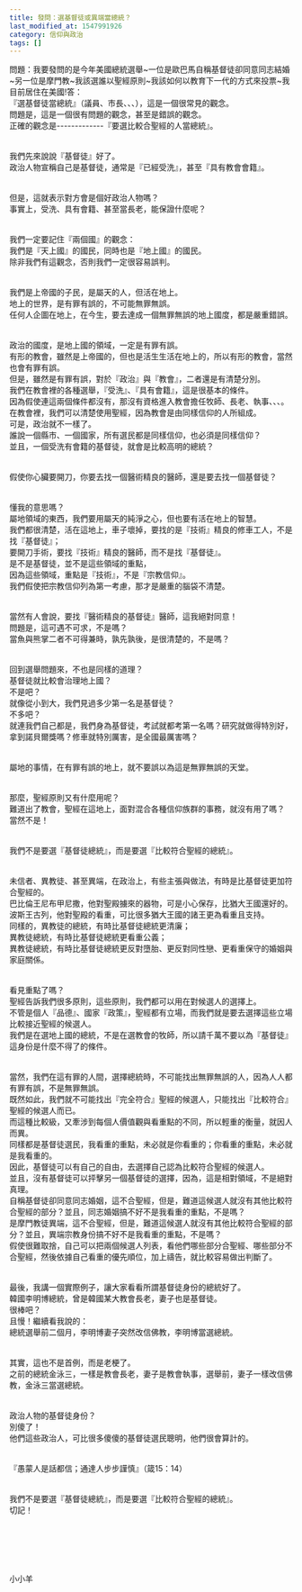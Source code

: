 ```yaml
---
title: 發問：選基督徒或異端當總統？
last_modified_at: 1547991926
category: 信仰與政治
tags: []
---
```


<p>問題：我要發問的是今年美國總統選舉~一位是歐巴馬自稱基督徒卻同意同志結婚~另一位是摩門教~我該選誰以聖經原則~我該如何以教育下一代的方式來投票~我目前居住在美國!<!--more-->答：<br/>『選基督徒當總統』（議員、市長、、、），這是一個很常見的觀念。<br/>問題是，這是一個很有問題的觀念，甚至是錯誤的觀念。<br/>正確的觀念是-------------『要選比較合聖經的人當總統』。<br/><br/><br/>我們先來說說『基督徒』好了。<br/>政治人物宣稱自己是基督徒，通常是『已經受洗』，甚至『具有教會會籍』。<br/><br/><br/>但是，這就表示對方會是個好政治人物嗎？<br/>事實上，受洗、具有會籍、甚至當長老，能保證什麼呢？<br/><br/><br/>我們一定要記住『兩個國』的觀念：<br/>我們是『天上國』的國民，同時也是『地上國』的國民。<br/>除非我們有這觀念，否則我們一定很容易誤判。<br/><br/><br/>我們是上帝國的子民，是屬天的人，但活在地上。<br/>地上的世界，是有罪有誤的，不可能無罪無誤。<br/>任何人企圖在地上，在今生，要去達成一個無罪無誤的地上國度，都是嚴重錯誤。<br/><br/><br/>政治的國度，是地上國的領域，一定是有罪有誤。<br/>有形的教會，雖然是上帝國的，但也是活生生活在地上的，所以有形的教會，當然也會有罪有誤。<br/>但是，雖然是有罪有誤，對於『政治』與『教會』，二者還是有清楚分別。<br/>我們在教會裡的各種選舉，『受洗』、『具有會籍』，這是很基本的條件。<br/>因為假使連這兩個條件都沒有，那沒有資格進入教會擔任牧師、長老、執事、、、。<br/>在教會裡，我們可以清楚使用聖經，因為教會是由同樣信仰的人所組成。<br/>可是，政治就不一樣了。<br/>誰說一個縣市、一個國家，所有選民都是同樣信仰，也必須是同樣信仰？<br/>並且，一個受洗有會籍的基督徒，就會是比較高明的總統？<br/><br/><br/>假使你心臟要開刀，你要去找一個醫術精良的醫師，還是要去找一個基督徒？<br/><br/><br/>懂我的意思嗎？<br/>屬地領域的東西，我們要用屬天的純淨之心，但也要有活在地上的智慧。<br/>我們都很清楚，活在這地上，車子壞掉，要找的是『技術』精良的修車工人，不是找『基督徒』；<br/>要開刀手術，要找『技術』精良的醫師，而不是找『基督徒』。<br/>是不是基督徒，並不是這些領域的重點，<br/>因為這些領域，重點是『技術』，不是『宗教信仰』。<br/>我們假使把宗教信仰列為第一考慮，那才是嚴重的腦袋不清楚。<br/><br/><br/>當然有人會說，要找『醫術精良的基督徒』醫師，這我絕對同意！<br/>問題是，這可遇不可求，不是嗎？<br/>當魚與熊掌二者不可得兼時，孰先孰後，是很清楚的，不是嗎？<br/><br/><br/>回到選舉問題來，不也是同樣的道理？<br/>基督徒就比較會治理地上國？<br/>不是吧？<br/>就像從小到大，我們見過多少第一名是基督徒？<br/>不多吧？<br/>就連我們自己都是，我們身為基督徒，考試就都考第一名嗎？研究就做得特別好，拿到諾貝爾獎嗎？修車就特別厲害，是全國最厲害嗎？<br/><br/><br/>屬地的事情，在有罪有誤的地上，就不要誤以為這是無罪無誤的天堂。<br/><br/><br/>那麼，聖經原則又有什麼用呢？<br/>難道出了教會，聖經在這地上，面對混合各種信仰族群的事務，就沒有用了嗎？<br/>當然不是！<br/><br/><br/>我們不是要選『基督徒總統』，而是要選『比較符合聖經的總統』。<br/><br/><br/>未信者、異教徒、甚至異端，在政治上，有些主張與做法，有時是比基督徒更加符合聖經的。<br/>巴比倫王尼布甲尼撒，他對聖殿擄來的器物，可是小心保存，比猶大王國還好的。<br/>波斯王古列，他對聖殿的看重，可比很多猶大王國的諸王更為看重且支持。<br/>同樣的，異教徒的總統，有時比基督徒總統更清廉；<br/>異教徒總統，有時比基督徒總統更看重公義；<br/>異教徒總統，有時比基督徒總統更反對墮胎、更反對同性戀、更看重保守的婚姻與家庭關係。<br/><br/><br/>看見重點了嗎？<br/>聖經告訴我們很多原則，這些原則，我們都可以用在對候選人的選擇上。<br/>不管是個人『品德』、國家『政策』，聖經都有立場，而我們就是要去選擇這些立場比較接近聖經的候選人。<br/>我們是在選地上國的總統，不是在選教會的牧師，所以請千萬不要以為『基督徒』這身份是什麼不得了的條件。<br/><br/><br/>當然，我們在這有罪的人間，選擇總統時，不可能找出無罪無誤的人，因為人人都有罪有誤，不是無罪無誤。<br/>既然如此，我們就不可能找出『完全符合』聖經的候選人，只能找出『比較符合』聖經的候選人而已。<br/>而這種比較級，又牽涉到每個人價值觀與看重點的不同，所以輕重的衡量，就因人而異。<br/>同樣都是基督徒選民，我看重的重點，未必就是你看重的；你看重的重點，未必就是我看重的。<br/>因此，基督徒可以有自己的自由，去選擇自己認為比較符合聖經的候選人。<br/>並且，沒有基督徒可以抨擊另一個基督徒的選擇，因為，這是相對領域，不是絕對真理。<br/>自稱基督徒卻同意同志婚姻，這不合聖經，但是，難道這候選人就沒有其他比較符合聖經的部分？並且，同志婚姻搞不好不是我看重的重點，不是嗎？<br/>是摩門教徒異端，這不合聖經，但是，難道這候選人就沒有其他比較符合聖經的部分？並且，異端宗教身份搞不好不是我看重的重點，不是嗎？<br/>假使很難取捨，自己可以把兩個候選人列表，看他們哪些部分合聖經、哪些部分不合聖經，然後依據自己看重的優先順位，加上禱告，就比較容易做出判斷了。<br/><br/><br/>最後，我講一個實際例子，讓大家看看所謂基督徒身份的總統好了。<br/>韓國李明博總統，曾是韓國某大教會長老，妻子也是基督徒。<br/>很棒吧？<br/>且慢！繼續看我說的：<br/>總統選舉前二個月，李明博妻子突然改信佛教，李明博當選總統。<br/><br/><br/>其實，這也不是首例，而是老梗了。<br/>之前的總統金泳三，一樣是教會長老，妻子是教會執事，選舉前，妻子一樣改信佛教，金泳三當選總統。<br/><br/><br/>政治人物的基督徒身份？<br/>別傻了！<br/>他們這些政治人，可比很多傻傻的基督徒選民聰明，他們很會算計的。<br/><br/><br/>『愚蒙人是話都信；通達人步步謹慎』（箴15：14）<br/><br/><br/>我們不是要選『基督徒總統』，而是要選『比較符合聖經的總統』。<br/>切記！<br/><br/><br/><br/><br/><br/><br/>小小羊<br/><br/><br/><br/><br/><br/><br/></p>